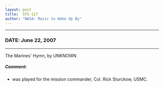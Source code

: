```yaml
---
layout: post
title:  STS-117
author: "NASA: Music to Wake Up By"
---
```


----
### DATE: June 22, 2007
----
The Marines' Hymn, by UNKNOWN

##### Comment:
* was played for the mission commander, Col. Rick Sturckow, USMC.
